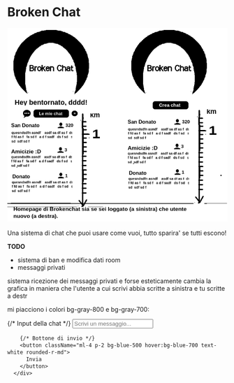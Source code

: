 # Broken Chat

![alt text](preview.png "First preview app")

Una sistema di chat che puoi usare come vuoi, tutto sparira' se tutti escono!

**TODO**

- sistema di ban e modifica dati room
- messaggi privati


sistema ricezione dei messaggi privati e forse esteticamente cambia la grafica in maniera che l'utente a cui scrivi abbia scritte a sinistra e tu scritte a destr

mi piacciono i colori bg-gray-800 e bg-gray-700:

<div className="flex items-center p-4 bg-gray-800 text-white">
        {/* Input della chat */}
        <input
          type="text"
          placeholder="Scrivi un messaggio..."
          className="flex-1 p-2 bg-gray-700 text-white rounded-l-md"
        />
        
        {/* Bottone di invio */}
        <button className="ml-4 p-2 bg-blue-500 hover:bg-blue-700 text-white rounded-r-md">
          Invia
        </button>
      </div>